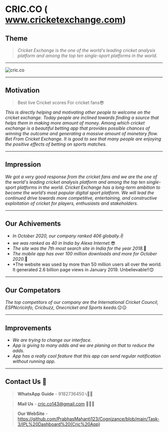  # **CRIC.CO** ( www.cricketexchange.com)
 ## **Theme**
 > _Cricket Exchange is the one of the world's leading cricket analysis platform and among the top ten single-sport platforms in the world._
 ---
 ![cric.co](https://github.com/PrabhasMahanti123/Cognizance/blob/main/Task-3/IPL%20Dashboard%20(Cric%20App)__Using%20Figma/Full%20Cric%20App%20Layout.png?raw=true)
 
 ---
 
 ## **Motivation**
 > Best live Cricket scores For cricket fans😎 
 
 _This is directly helping and motivating other people to welcome on the cricket exchange. Today people are inclined towards finding a source that helps them in making more amount of money. 
 Among which cricket exchange is a beautiful betting app that provides possible chances of winning the outcome and generating a massive amount of monetary flow.
 Bet From Cricket Exchange. It is good to see that many people are enjoying the positive effects of betting on sports matches._
 
 ---
 
 ## **Impression**
 
 _We got a very good response from the cricket fans and we are the one of the world's leading cricket analysis platform and among the top ten single-sport platforms in the world. Cricket Exchange has a long-term ambition to become the world’s most popular digital sport platform. 
 We will lead the continued drive towards more competitive, entertaining, and constructive exploitation of cricket for players, enthusiasts and stakeholders._
 
 ---
 
 ## **Our Achivements**
 
 * *In October 2020, our company ranked 406 globally.*✌️
 * *we was ranked as 40 in India by Alexa Internet.*😎
 * *The site was the 7th most search site in India for the year 2018.*🙌
 * *The mobile app has over 100 million downloads and more for October 2020.*🤩
 * *The website was used by more than 50 million users all over the world. It generated 2.6 billion page views in January 2019. Unbelievable!!😊

---

## **Our Competators**

_The top competitors of our company are the International Cricket Council, ESPNcricinfo, Cricbuzz, Onecricket and Sports keeda._😐😑

---

## **Improvements**

* *We are trying to change our interface.*
* *App is giving to many adds and we are planing on that to reduce the adds.*
* *App has a really cool feature that this app can send regular notification without running app.*

---

## **Contact Us** 🤳
> **WhatsApp Guide** - 9182736450  📞📱📲

> **Mail Us** - cric.co143@gmail.com  📨📧📩

> **Our WebSite** - https://github.com/PrabhasMahanti123/Cognizance/blob/main/Task-3/IPL%20Dashboard%20(Cric%20App) 
 
